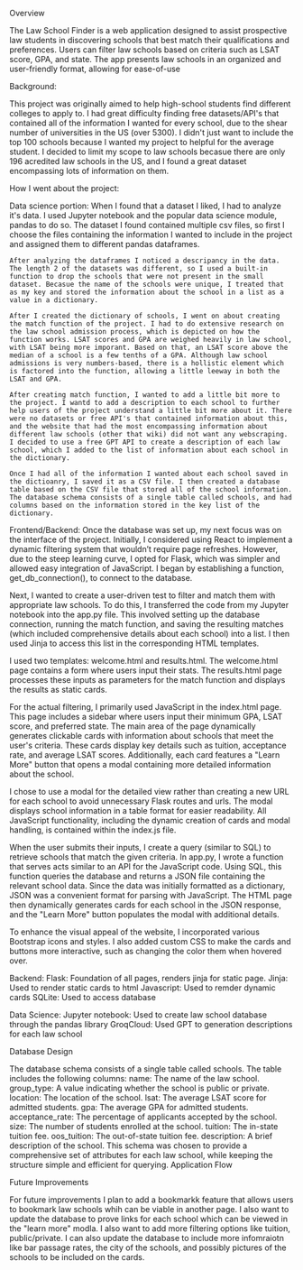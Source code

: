 Overview

The Law School Finder is a web application designed to assist prospective law students in discovering schools that best match their qualifications and preferences. Users can filter law schools based on criteria such as LSAT score, GPA, and state. The app presents law schools in an organized and user-friendly format, allowing for ease-of-use

Background:

This project was originally aimed to help high-school students find different colleges to apply to. I had great difficulty finding free datasets/API's that contained all of the information I wanted for every school, due to the shear number of universities in the US (over 5300). I didn't just want to include the top 100 schools because I wanted my project to helpful for the average student. I decided to limit my scope to law schools becasue there are only 196 acredited law schools in the US, and I found a great dataset encompassing lots of information on them.

How I went about the project:

Data science portion:
When I found that a dataset I liked, I had to analyze it's data. I used Jupyter notebook and the popular data science module, pandas to do so. The dataset I found contained multiple csv files, so first I choose the files containing the information I wanted to include in the project and assigned them to different pandas dataframes.

    After analyzing the dataframes I noticed a descripancy in the data. The length 2 of the datasets was different, so I used a built-in function to drop the schools that were not present in the small dataset. Becasue the name of the schools were unique, I treated that as my key and stored the information about the school in a list as a value in a dictionary.

    After I created the dictionary of schools, I went on about creating the match function of the project. I had to do extensive research on the law school admission process, which is depicted on how the function works. LSAT scores and GPA are weighed heavily in law school, with LSAT being more imporant. Based on that, an LSAT score above the median of a school is a few tenths of a GPA. Although law school admissions is very numbers-based, there is a hollistic element which is factored into the function, allowing a little leeway in both the LSAT and GPA.

    After creating match function, I wanted to add a little bit more to the project. I wantd to add a description to each school to further help users of the project understand a little bit more about it. There were no datasets or free API's that contained information about this, and the website that had the most encompassing information about different law schools (other that wiki) did not want any webscraping. I decided to use a free GPT API to create a description of each law school, which I added to the list of information about each school in the dictionary.

    Once I had all of the information I wanted about each school saved in the dictioanry, I saved it as a CSV file. I then created a database table based on the CSV file that stored all of the school information. The database schema consists of a single table called schools, and had columns based on the information stored in the key list of the dictionary.

Frontend/Backend:
Once the database was set up, my next focus was on the interface of the project. Initially, I considered using React to implement a dynamic filtering system that wouldn’t require page refreshes. However, due to the steep learning curve, I opted for Flask, which was simpler and allowed easy integration of JavaScript. I began by establishing a function, get_db_connection(), to connect to the database.

Next, I wanted to create a user-driven test to filter and match them with appropriate law schools. To do this, I transferred the code from my Jupyter notebook into the app.py file. This involved setting up the database connection, running the match function, and saving the resulting matches (which included comprehensive details about each school) into a list. I then used Jinja to access this list in the corresponding HTML templates.

I used two templates: welcome.html and results.html. The welcome.html page contains a form where users input their stats. The results.html page processes these inputs as parameters for the match function and displays the results as static cards.

For the actual filtering, I primarily used JavaScript in the index.html page. This page includes a sidebar where users input their minimum GPA, LSAT score, and preferred state. The main area of the page dynamically generates clickable cards with information about schools that meet the user's criteria. These cards display key details such as tuition, acceptance rate, and average LSAT scores. Additionally, each card features a "Learn More" button that opens a modal containing more detailed information about the school.

I chose to use a modal for the detailed view rather than creating a new URL for each school to avoid unnecessary Flask routes and urls. The modal displays school information in a table format for easier readability. All JavaScript functionality, including the dynamic creation of cards and modal handling, is contained within the index.js file.


When the user submits their inputs, I create a query (similar to SQL) to retrieve schools that match the given criteria. In app.py, I wrote a function that serves acts similar to an API for the JavaScript code. Using SQL, this function queries the database and returns a JSON file containing the relevant school data. Since the data was initially formatted as a dictionary, JSON was a convenient format for parsing with JavaScript. The HTML page then dynamically generates cards for each school in the JSON response, and the "Learn More" button populates the modal with additional details.


To enhance the visual appeal of the website, I incorporated various Bootstrap icons and styles. I also added custom CSS to make the cards and buttons more interactive, such as changing the color them when hovered over.

Backend:
Flask: Foundation of all pages, renders jinja for static page.
Jinja: Used to render static cards to html
Javascript: Used to remder dynamic cards
SQLite: Used to access database

Data Science:
Jupyter notebook: Used to create law school database through the pandas library
GroqCloud: Used GPT to generation descriptions for each law school

Database Design

The database schema consists of a single table called schools. The table includes the following columns:
name: The name of the law school.
group_type: A value indicating whether the school is public or private.
location: The location of the school.
lsat: The average LSAT score for admitted students.
gpa: The average GPA for admitted students.
acceptance_rate: The percentage of applicants accepted by the school.
size: The number of students enrolled at the school.
tuition: The in-state tuition fee.
oos_tuition: The out-of-state tuition fee.
description: A brief description of the school.
This schema was chosen to provide a comprehensive set of attributes for each law school, while keeping the structure simple and efficient for querying.
Application Flow

Future Improvements

For future improvements I plan to add a bookmarkk feature that allows users to bookmark law schools whih can be viable in another page. I also want to update the database to prove links for each school which can be viewed in the "learn more" modla. I also want to add more filtering options like tuition, public/private. I can also update the database to include more infomraiotn like bar passage rates, the city of the schools, and possibly pictures of the schools to be included on the cards.
